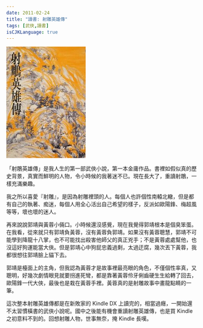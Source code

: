 ```yaml
---
date: 2011-02-24
title: "讀書: 射雕英雄傳"
tags: [武俠,讀書]
isCJKLanguage: true
---
```

![射雕英雄傳"](/img/book/shooting-eagle-hero.jpg#left)

「射鵰英雄傳」是我人生的第一部武俠小說，第一本金庸作品。書裡如假似真的歷史背景，真實而鮮明的人物，令小時候的我著迷不已。現在長大了，重讀射鵰，一樣充滿樂趣。

我之所以喜愛『射雕』，是因為射雕裡頭的人。每個人也許個性南轅北轍，但是都有自己的執著、痴迷，每個人用全心活出自己希望的樣子，反派如歐陽鋒、梅超風等等，壞也壞的迷人。

再來說說郭靖與黃蓉小倆口。小時候還沒感覺，現在我覺得郭靖根本是個臭笨蛋。在我看，從來就只有郭靖負黃蓉，沒有黃蓉負郭靖。如果沒有黃蓉聰慧，郭靖不可能學到降龍十八掌，也不可能找出殺害他師父的真正兇手；不是黃蓉處處幫他，也沒這好狗運能當大俠。但是郭靖心中狗屁忠義過剩，太過迂腐，幾次丟下黃蓉，我都很想往郭靖臉上貓下去。

郭靖是檯面上的主角，但我認為黃蓉才是故事裡最亮眼的角色，不僅個性率真，又聰明，好幾次劇情眼見就要拐進死彎，都是靠著黃蓉伶牙俐齒硬生生給轉了回去，歐陽鋒一代大俠，最後也是栽在黃蓉手裡。黃蓉真的是射雕故事中畫龍點睛的一筆。

這次整本射雕英雄傳都是在新敗家的 Kindle DX 上讀完的，相當過癮，一開始還不太習慣橫書的武俠小說呢。國中之後能有機會重讀射雕英雄傳，也是買 Kindle 之初意料不到的。回想射雕人物，世事無奈，掩 Kindle 長嘆。

